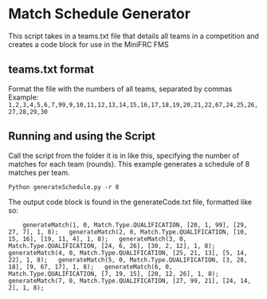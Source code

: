 # Match Schedule Generator 

This script takes in a teams.txt file that details all teams in a competition and creates a code block for use in the MiniFRC FMS

## teams.txt format

Format the file with the numbers of all teams, separated by commas
Example:
``1,2,3,4,5,6,7,99,9,10,11,12,13,14,15,16,17,18,19,20,21,22,67,24,25,26,27,28,29,30``

## Running and using the Script

Call the script from the folder it is in like this, specifying the number of matches for each team (rounds). This example generates a schedule of 8 matches per team.

``Python generateSchedule.py -r 8 ``

The output code block is found in the generateCode.txt file, formatted like so:

``    generateMatch(1, 0, Match.Type.QUALIFICATION, [20, 1, 99], [29, 27, 7], 1, 8);  
    generateMatch(2, 0, Match.Type.QUALIFICATION, [10, 15, 16], [19, 11, 4], 1, 8);  
    generateMatch(3, 0, Match.Type.QUALIFICATION, [24, 6, 26], [30, 2, 12], 1, 8);  
    generateMatch(4, 0, Match.Type.QUALIFICATION, [25, 21, 13], [5, 14, 22], 1, 8);  
    generateMatch(5, 0, Match.Type.QUALIFICATION, [3, 28, 18], [9, 67, 17], 1, 8);  
    generateMatch(6, 0, Match.Type.QUALIFICATION, [7, 19, 15], [20, 12, 26], 1, 8);  
    generateMatch(7, 0, Match.Type.QUALIFICATION, [27, 99, 21], [24, 14, 2], 1, 8);``